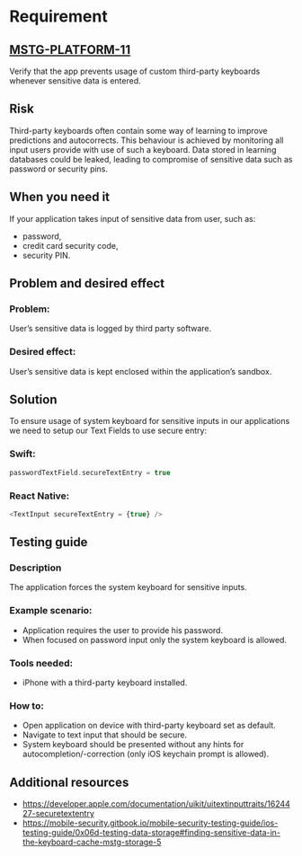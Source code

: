 # Requirement
## [MSTG-PLATFORM-11](https://mobile-security.gitbook.io/masvs/security-requirements/0x11-v6-interaction_with_the_environment)
Verify that the app prevents usage of custom third-party keyboards whenever sensitive data is entered.

## Risk
Third-party keyboards often contain some way of learning to improve predictions and autocorrects. This behaviour is achieved by monitoring all input users provide with use of such a keyboard. Data stored in learning databases could be leaked, leading to compromise of sensitive data such as password or security pins.

## When you need it
If your application takes input of sensitive data from user, such as:
- password,
- credit card security code,
- security PIN.

## Problem and desired effect
### Problem:
User’s sensitive data is logged by third party software.

### Desired effect:
User’s sensitive data is kept enclosed within the application’s sandbox.

## Solution
To ensure usage of system keyboard for sensitive inputs in our applications we need to setup our Text Fields to use secure entry:

### Swift:
```swift
passwordTextField.secureTextEntry = true
```

### React Native:
```javascript
<TextInput secureTextEntry = {true} />
```

## Testing guide
### Description
The application forces the system keyboard for sensitive inputs.

### Example scenario:
- Application requires the user to provide his password.
- When focused on password input only the system keyboard is allowed.

### Tools needed:
- iPhone with a third-party keyboard installed.

### How to:
- Open application on device with third-party keyboard set as default.
- Navigate to text input that should be secure.
- System keyboard should be presented without any hints for autocompletion/-correction (only iOS keychain prompt is allowed).

## Additional resources
- https://developer.apple.com/documentation/uikit/uitextinputtraits/1624427-securetextentry
- https://mobile-security.gitbook.io/mobile-security-testing-guide/ios-testing-guide/0x06d-testing-data-storage#finding-sensitive-data-in-the-keyboard-cache-mstg-storage-5